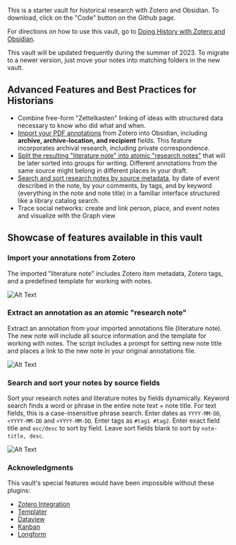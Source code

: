 This is a starter vault for historical research with Zotero and Obsidian. To download, click on the "Code" button on the Github page.

For directions on how to use this vault, go to [Doing History with Zotero and Obsidian](https://publish.obsidian.md/history-notes/).

This vault will be updated frequently during the summer of 2023. To migrate to a newer version, just move your notes into matching folders in the new vault. 

## Advanced Features and Best Practices for Historians
- Combine free-form "Zettelkasten" linking of ideas with structured data necessary to know who did what and when.
- [Import your PDF annotations](https://github.com/erazlogo/obsidian-history-vault#import-your-annotations-from-zotero) from Zotero into Obsidian, including __archive, archive-location, and recipient__ fields. This feature incorporates archival research, including private correspondence.
- [Split the resulting "literature note" into atomic "research notes"](https://github.com/erazlogo/obsidian-history-vault#extract-an-annotation-as-an-atomic-research-note) that will be later sorted into groups for writing. Different annotations from the same source might belong in different places in your draft.
- [Search and sort research notes by source metadata](https://github.com/erazlogo/obsidian-history-vault#search-and-sort-your-notes-by-source-fields), by date of event described in the note, by your comments, by tags, and by keyword (everything in the note and note title) in a familiar interface structured like a library catalog search.
- Trace social networks: create and link person, place, and event notes and visualize with the Graph view

## Showcase of features available in this vault

### Import your annotations from Zotero 

The imported "literature note" includes Zotero item metadata, Zotero tags, and a predefined template for working with notes.

![Alt Text](https://publish-01.obsidian.md/access/36bec6aea73b5930cec9761dd7c60012/00%20meta/attachments/imported%20note.png)

### Extract an annotation as an atomic "research note" 

Extract an annotation from your imported annotations file (literature note). The new note will include all source information and the template for working with notes. The script includes a prompt for setting new note title and places a link to the new note in your original annotations file.

![Alt Text](https://publish-01.obsidian.md/access/36bec6aea73b5930cec9761dd7c60012/00%20meta/attachments/extract%20research%20note.gif)

### Search and sort your notes by source fields 

Sort your research notes and literature notes by fields dynamically. 
Keyword search finds a word or phrase in the entire note text + note title.
For text fields, this is a case-insensitive phrase search. 
Enter dates as `YYYY-MM-DD`, `<YYYY-MM-DD` and `>YYYY-MM-DD`.
Enter tags as `#tag1 #tag2`.
Enter exact field title and `asc/desc` to sort by field. 
Leave sort fields blank to sort by `note-title, desc`.

![Alt Text](https://publish-01.obsidian.md/access/36bec6aea73b5930cec9761dd7c60012/00%20meta/attachments/search%20research%20notes.gif)

### Acknowledgments

This vault's special features would have been impossible without these plugins:
- [Zotero Integration](https://github.com/mgmeyers/obsidian-zotero-integration)
- [Templater](https://github.com/SilentVoid13/Templater)
- [Dataview](https://github.com/blacksmithgu/obsidian-dataview)
- [Kanban](https://github.com/mgmeyers/obsidian-kanban)
- [Longform](https://github.com/kevboh/longform)